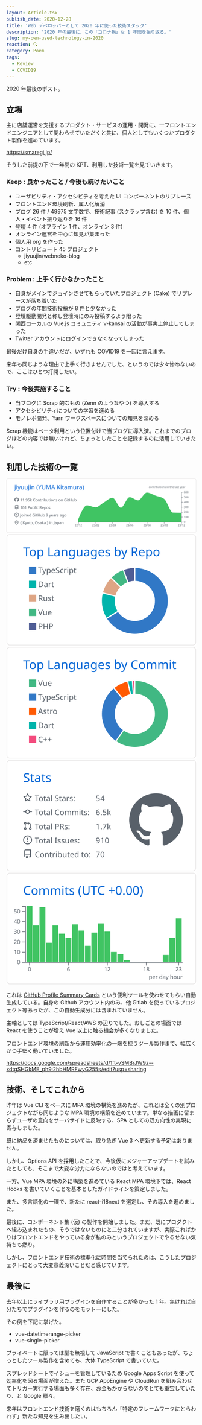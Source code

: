 ```yaml
---
layout: Article.tsx
publish_date: 2020-12-28
title: 'Web デベロッパーとして 2020 年に使った技術スタック'
description: '2020 年の最後に、この「コロナ禍」な 1 年間を振り返る。'
slug: my-own-used-technology-in-2020
reaction: 🔍
category: Poem
tags:
  - Review
  - COVID19
---
```


2020 年最後のポスト。

## 立場

主に店舗運営を支援するプロダクト・サービスの運用・開発に、一フロントエンドエンジニアとして関わらせていただくと共に、個人としてもいくつかプロダクト製作を進めています。

https://smaregi.jp/

そうした前提の下で一年間の KPT、利用した技術一覧を見ていきます。

### Keep : 良かったこと / 今後も続けたいこと

- ユーザビリティ・アクセシビティを考えた UI コンポーネントのリプレース
- フロントエンド環境刷新、属人化解消
- ブログ 26 件 / 49975 文字数で、技術記事 (スクラップ含む) を 10 件、個人・イベント振り返りを 16 件
- 登壇 4 件 (オフライン 1 件、オンライン 3 件)
- オンライン運営を中心に知見が集まった
- 個人用 org を作った
- コントリビュート 45 プロジェクト
  - jiyuujin/webneko-blog
  - etc

### Problem : 上手く行かなかったこと

- 自身がメインでジョインさせてもらっていたプロジェクト (Cake) でリプレースが落ち着いた
- ブログの年間技術投稿が 8 件と少なかった
- 登壇駆動開発と称し登壇時にのみ投稿するよう限った
- 関西ローカルの Vue.js コミュニティ v-kansai の活動が事実上停止してしまった
- Twitter アカウントにログインできなくなってしまった

最後だけ自身の手違いだが、いずれも COVID19 を一因に言えます。

来年も同じような理由で上手く行きませんでした、というのでは少々惨めないので、ここはひとつ打開したい。

### Try : 今後実施すること

- 当ブログに Scrap 的なもの (Zenn のようなやつ) を導入する
- アクセシビリティについての学習を進める
- モノレポ開発、Yarn ワークスペースについての知見を深める

Scrap 機能はベータ利用という位置付けで当ブログに導入済。これまでのブログほどの内容では無いけれど、ちょっとしたことを記録するのに活用していきたい。

## 利用した技術の一覧

[![](https://raw.githubusercontent.com/jiyuujin/github-profile-summary-cards/master/profile-summary-card-output/github/0-profile-details.svg)](https://github.com/vn7n24fzkq/github-profile-summary-cards)
[![](https://raw.githubusercontent.com/jiyuujin/github-profile-summary-cards/master/profile-summary-card-output/github/1-repos-per-language.svg)](https://github.com/vn7n24fzkq/github-profile-summary-cards) [![](https://raw.githubusercontent.com/jiyuujin/github-profile-summary-cards/master/profile-summary-card-output/github/2-most-commit-language.svg)](https://github.com/vn7n24fzkq/github-profile-summary-cards)
[![](https://raw.githubusercontent.com/jiyuujin/github-profile-summary-cards/master/profile-summary-card-output/github/3-stats.svg)](https://github.com/vn7n24fzkq/github-profile-summary-cards) [![](https://raw.githubusercontent.com/jiyuujin/github-profile-summary-cards/master/profile-summary-card-output/github/4-productive-time.svg)](https://github.com/vn7n24fzkq/github-profile-summary-cards)

これは [GitHub Profile Summary Cards](https://github.com/vn7n24fzkq/github-profile-summary-cards-example) という便利ツールを使わせてもらい自動生成している。自身の Github アカウント内のみ、他 Gitlab を使っているプロジェクト等あったが、この自動生成分には含まれていません。

主軸としては TypeScript/React/AWS の辺りでした。おしごとの場面では React を使うことが増え Vue 以上に触る機会が多くなりました。

フロントエンド環境の刷新から運用効率化の一端を担うツール製作まで、幅広くかつ手堅く動いていました。

https://docs.google.com/spreadsheets/d/1ft-vSMBrJW9z--xdtgSHGkME_ph9i2hbHMRFwyG255s/edit?usp=sharing

## 技術、そしてこれから

昨年は Vue CLI をベースに MPA 環境の構築を進めたが、これとは全くの別プロジェクトながら同じような MPA 環境の構築を進めています。単なる描画に留まらずユーザの意向をサーバサイドに反映する、SPA としての双方向性の実現に寄与しました。

既に納品を済ませたものについては、取り急ぎ Vue 3 へ更新する予定はありません。

しかし、Options API を採用したことで、今後仮にメジャーアップデートを試みたとしても、そこまで大変な労力にならないのではと考えています。

一方、Vue MPA 環境の外に構築を進めている React MPA 環境下では、React Hooks を書いていくことを基本としたガイドラインを策定しました。

また、多言語化の一環で、新たに react-i18next を選定し、その導入を進めました。

最後に、コンポーネント集 (仮) の製作を開始しました。まだ、既にプロダクトへ組み込まれたもの、そうではないものにと二分されていますが、実際こればかりはフロントエンドをやっている身が私のみというプロジェクトでやるせない気持ちも然り。

しかし、フロントエンド技術の標準化に時間を当てられたのは、こうしたプロジェクトにとって大変意義深いことだと感じています。

## 最後に

去年以上にライブラリ用プラグインを自作することが多かった 1 年。無ければ自分たちでプラグインを作るのをモットーにした。

その例を下記に挙げた。

- vue-datetimerange-picker
- vue-single-picker

プライベートに限っては型を無視して JavaScript で書くこともあったが、ちょっとしたツール製作を含めても、大体 TypeScript で書いていた。

スプレッドシートでイシューを管理しているため Google Apps Script を使って効率化を図る場面が増えた。また GCP AppEngine や CloudRun を組み合わせてトリガー実行する場面も多く存在、お金もかからないのでとても重宝していたり、と Google 様々。

来年はフロントエンド技術を磨くのはもちろん「特定のフレームワークにとらわれず」新たな知見を生み出したい。
